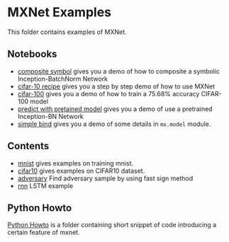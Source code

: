 MXNet Examples
==============
This folder contains examples of MXNet.

Notebooks
--------
* [composite symbol](notebooks/composite_symbol.ipynb) gives you a demo of how to composite a symbolic Inception-BatchNorm Network
* [cifar-10 recipe](notebooks/cifar-recipe.ipynb) gives you a step by step demo of how to use MXNet
* [cifar-100](notebooks/cifar-100.ipynb) gives you a demo of how to train a 75.68% accuracy CIFAR-100 model
* [predict with pretained model](notebooks/predict-with-pretrained-model.ipynb) gives you a demo of use a pretrained Inception-BN Network
* [simple bind](notebooks/simple_bind.ipynb) gives you a demo of some details in ```mx.model``` module.

Contents
--------
* [mnist](mnist) gives examples on training mnist.
* [cifar10](cifar10) gives examples on CIFAR10 dataset.
* [adversary](adversary) Find adversary sample by using fast sign method
* [rnn](rnn) LSTM example

Python Howto
------------
[Python Howto](python-howto) is a folder containing short snippet of code
introducing a certain feature of mxnet.

